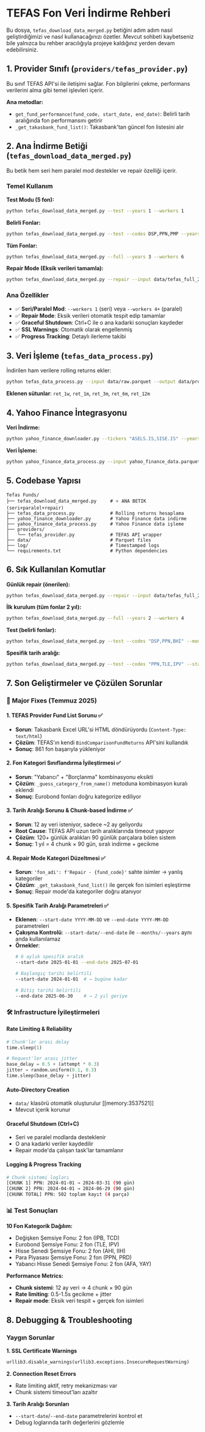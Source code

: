 # TEFAS Fon Veri İndirme Rehberi

Bu dosya, `tefas_download_data_merged.py` betiğini adım adım nasıl geliştirdiğimizi ve nasıl kullanacağınızı özetler. Mevcut sohbeti kaybetseniz bile yalnızca bu rehber aracılığıyla projeye kaldığınız yerden devam edebilirsiniz.

## 1. Provider Sınıfı (`providers/tefas_provider.py`)

Bu sınıf TEFAS API'si ile iletişimi sağlar. Fon bilgilerini çekme, performans verilerini alma gibi temel işlevleri içerir.

**Ana metodlar:**
- `get_fund_performance(fund_code, start_date, end_date)`: Belirli tarih aralığında fon performansını getirir
- `_get_takasbank_fund_list()`: Takasbank'tan güncel fon listesini alır

## 2. Ana İndirme Betiği (`tefas_download_data_merged.py`)

Bu betik hem seri hem paralel mod destekler ve repair özelliği içerir.

### Temel Kullanım

**Test Modu (5 fon):**
```bash
python tefas_download_data_merged.py --test --years 1 --workers 1
```

**Belirli Fonlar:**
```bash
python tefas_download_data_merged.py --test --codes DSP,PPN,PMP --years 1 --workers 4
```

**Tüm Fonlar:**
```bash
python tefas_download_data_merged.py --full --years 3 --workers 6
```

**Repair Mode (Eksik verileri tamamla):**
```bash
python tefas_download_data_merged.py --repair --input data/tefas_full_2yrs.parquet --workers 4
```

### Ana Özellikler

- ✅ **Seri/Paralel Mod**: `--workers 1` (seri) veya `--workers 4+` (paralel)
- ✅ **Repair Mode**: Eksik verileri otomatik tespit edip tamamlar
- ✅ **Graceful Shutdown**: Ctrl+C ile o ana kadarki sonuçları kaydeder
- ✅ **SSL Warnings**: Otomatik olarak engellenmiş
- ✅ **Progress Tracking**: Detaylı ilerleme takibi

## 3. Veri İşleme (`tefas_data_process.py`)

İndirilen ham verilere rolling returns ekler:

```bash
python tefas_data_process.py --input data/raw.parquet --output data/processed.parquet
```

**Eklenen sütunlar**: `ret_1w`, `ret_1m`, `ret_3m`, `ret_6m`, `ret_12m`

## 4. Yahoo Finance İntegrasyonu

**Veri İndirme:**
```bash
python yahoo_finance_downloader.py --tickers "ASELS.IS,SISE.IS" --years 2
```

**Veri İşleme:**
```bash
python yahoo_finance_data_process.py --input yahoo_finance_data.parquet --output processed_data.parquet
```

## 5. Codebase Yapısı

```
Tefas Funds/
├── tefas_download_data_merged.py     # ⭐ ANA BETIK (seri+paralel+repair)
├── tefas_data_process.py             # Rolling returns hesaplama
├── yahoo_finance_downloader.py       # Yahoo Finance data indirme
├── yahoo_finance_data_process.py     # Yahoo Finance data işleme
├── providers/
│   └── tefas_provider.py             # TEFAS API wrapper
├── data/                             # Parquet files
├── log/                              # Timestamped logs
└── requirements.txt                  # Python dependencies
```

## 6. Sık Kullanılan Komutlar

**Günlük repair (önerilen):**
```bash
python tefas_download_data_merged.py --repair --input data/tefas_full_2yrs.parquet --workers 1
```

**İlk kurulum (tüm fonlar 2 yıl):**
```bash
python tefas_download_data_merged.py --full --years 2 --workers 4
```

**Test (belirli fonlar):**
```bash
python tefas_download_data_merged.py --test --codes "DSP,PPN,BHI" --months 6 --workers 2
```

**Spesifik tarih aralığı:**
```bash
python tefas_download_data_merged.py --test --codes "PPN,TLE,IPV" --start-date 2025-01-01 --end-date 2025-07-01 --workers 4
```

## 7. Son Geliştirmeler ve Çözülen Sorunlar

### 🔧 Major Fixes (Temmuz 2025)

#### 1. TEFAS Provider Fund List Sorunu ✅
- **Sorun**: Takasbank Excel URL'si HTML döndürüyordu (`Content-Type: text/html`)
- **Çözüm**: TEFAS'ın kendi `BindComparisonFundReturns` API'sini kullandık
- **Sonuç**: 861 fon başarıyla yükleniyor

#### 2. Fon Kategori Sınıflandırma İyileştirmesi ✅  
- **Sorun**: "Yabancı" + "Borçlanma" kombinasyonu eksikti
- **Çözüm**: `_guess_category_from_name()` metoduna kombinasyon kuralı eklendi
- **Sonuç**: Eurobond fonları doğru kategorize ediliyor

#### 3. Tarih Aralığı Sorunu & Chunk-based İndirme ✅
- **Sorun**: 12 ay veri isteniyor, sadece ~2 ay geliyordu
- **Root Cause**: TEFAS API uzun tarih aralıklarında timeout yapıyor
- **Çözüm**: 120+ günlük aralıkları 90 günlük parçalara bölen sistem
- **Sonuç**: 1 yıl = 4 chunk × 90 gün, sıralı indirme + gecikme

#### 4. Repair Mode Kategori Düzeltmesi ✅
- **Sorun**: `'fon_adi': f'Repair - {fund_code}'` sahte isimler → yanlış kategoriler
- **Çözüm**: `_get_takasbank_fund_list()` ile gerçek fon isimleri eşleştirme
- **Sonuç**: Repair mode'da kategoriler doğru atanıyor

#### 5. Spesifik Tarih Aralığı Parametreleri ✅
- **Eklenen**: `--start-date YYYY-MM-DD` ve `--end-date YYYY-MM-DD` parametreleri
- **Çakışma Kontrolü**: `--start-date/--end-date` ile `--months/--years` aynı anda kullanılamaz
- **Örnekler**: 
  ```bash
  # 6 aylık spesifik aralık
  --start-date 2025-01-01 --end-date 2025-07-01
  
  # Başlangıç tarihi belirtili 
  --start-date 2024-01-01  # → bugüne kadar
  
  # Bitiş tarihi belirtili
  --end-date 2025-06-30    # → 2 yıl geriye
  ```

### 🛠️ Infrastructure İyileştirmeleri

#### Rate Limiting & Reliability
```python
# Chunk'lar arası delay
time.sleep(1)

# Request'ler arası jitter
base_delay = 0.5 + (attempt * 0.3)  
jitter = random.uniform(0.1, 0.3)
time.sleep(base_delay + jitter)
```

#### Auto-Directory Creation
- `data/` klasörü otomatik oluşturulur [[memory:3537521]]
- Mevcut içerik korunur

#### Graceful Shutdown (Ctrl+C)
- Seri ve paralel modlarda desteklenir
- O ana kadarki veriler kaydedilir
- Repair mode'da çalışan task'lar tamamlanır

#### Logging & Progress Tracking
```bash
# Chunk sistemi logları
[CHUNK 1] PPN: 2024-01-01 → 2024-03-31 (90 gün)
[CHUNK 2] PPN: 2024-04-01 → 2024-06-29 (90 gün)
[CHUNK TOTAL] PPN: 502 toplam kayıt (4 parça)
```

### 📊 Test Sonuçları

**10 Fon Kategorik Dağılım:**
- Değişken Şemsiye Fonu: 2 fon (IPB, TCD)
- Eurobond Şemsiye Fonu: 2 fon (TLE, IPV)  
- Hisse Senedi Şemsiye Fonu: 2 fon (AHI, IIH)
- Para Piyasası Şemsiye Fonu: 2 fon (PPN, PRD)
- Yabancı Hisse Senedi Şemsiye Fonu: 2 fon (AFA, YAY)

**Performance Metrics:**
- **Chunk sistemi**: 12 ay veri → 4 chunk × 90 gün
- **Rate limiting**: 0.5-1.5s gecikme + jitter
- **Repair mode**: Eksik veri tespit + gerçek fon isimleri

## 8. Debugging & Troubleshooting

### Yaygın Sorunlar

**1. SSL Certificate Warnings**
```python
urllib3.disable_warnings(urllib3.exceptions.InsecureRequestWarning)
```

**2. Connection Reset Errors**  
- Rate limiting aktif, retry mekanizması var
- Chunk sistemi timeout'ları azaltır

**3. Tarih Aralığı Sorunları**
- `--start-date`/`--end-date` parametrelerini kontrol et
- Debug loglarında tarih değerlerini gözlemle

